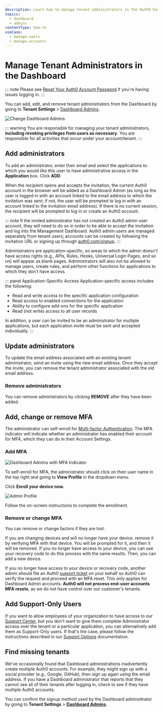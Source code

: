 ```yaml
---
description: Learn how to manage tenant administrators in the Auth0 Dashboard.
topics:
  - dashboard
  - admins
contentType: how-to
useCase:
  - manage-users
  - manage-accounts
---
```

# Manage Tenant Administrators in the Dashboard

::: note
Please see [Reset Your Auth0 Account Password](/tutorials/reset-account-password) if you're having issues logging in.
:::

You can add, edit, and remove tenant administrators from the Dashboard by going to **Tenant Settings** > [Dashboard Admins](${manage_url}/#/tenant/admins).

![Change Dashboard Admins](/media/articles/tutorials/manage-admins.png)

::: warning
You are responsible for managing your tenant administrators, **including revoking privileges from users as necessary**. You are responsible for all activities that occur under your account/tenant.
:::

## Add administrators

To add an administrator, enter their email and select the applications to which you would like this user to have administrative access in the **Application** box. Click **ADD**.

When the recipient opens and accepts the invitation, the current Auth0 account in the browser will be added as a Dashboard Admin (as long as the user is logged in with an account linked to the email address to which the invitation was sent; if not, the user will be prompted to log in with an account linked to the invitation email address). If there is no current session, the recipient will be prompted to log in or create an Auth0 account.

::: note
If the invited administrator has not created an Auth0 admin user account, they will need to do so in order to be able to accept the invitation and log into the Management Dashboard. Auth0 admin users are managed separately from tenant users; accounts can be created by following the invitation URL or signing up through [auth0.com/signup](https://auth0.com/signup).
:::

Administrators are application-specific, so areas to which the admin doesn't have access rights (e.g., APIs, Rules, Hooks, Universal Login Pages, and so on) will appear as blank pages. Administrators will also *not* be allowed to manage users, create rules, and perform other functions for applications to which they don't have access.

::: panel Application-Specific Access
Application-specific access includes the following:

* Read and write access to the specific application configuration
* Read access to enabled connections for the application
* Ability to configure add-ons for the specific application
* Read (not write) access to all user records

In addition, a user can be invited to be an administrator for multiple applications, but each application invite must be sent and accepted individually.
:::

## Update administrators

To update the email address associated with an existing tenant administrator, send an invite using the new email address. Once they accept the invite, you can remove the tenant administrator associated with the old email address.

### Remove administrators

You can remove administrators by clicking **REMOVE** after they have been added.

## Add, change or remove MFA

The administrator can self-enroll for [Multi-factor Authentication](/mfa). The MFA indicator will indicate whether an administrator has enabled their account for MFA, which they can do in their Account Settings.

### Add MFA

![Dashboard Admins with MFA Indicator](/media/articles/tutorials/dashboard-admins.png)

To self-enroll for MFA, the administrator should click on their user name in the top right and going to **View Profile** in the dropdown menu.

Click **Enroll your device now.**

![Admin Profile](/media/articles/tutorials/your-profile.png)

Follow the on-screen instructions to complete the enrollment.

### Remove or change MFA

You can remove or change factors if they are lost.

If you are changing devices and will no longer have your device, remove it by verifying MFA with that device. You will be prompted for it, and then it will be removed. If you no longer have access to your device, you can use your recovery code to do this process with the same results. Then, you can add a new device.

If you no longer have access to your device or recovery code, another admin should file an Auth0 [support ticket](/support/tickets) on your behalf so Auth0 can verify the request and proceed with an MFA reset. This only applies for Dashboard Admin accounts. **Auth0 will not process end-user accounts MFA resets**, as we do not have control over our customer's tenants.

## Add Support-Only Users

If you want to allow employees of your organization to have access to our [Support Center](https://support.auth0.com), but you don't want to give them complete Administrator access over the tenant or a particular application, you can alternatively add them as Support-Only users. If that's the case, please follow the instructions described in our [Support Options](/support#add-support-only-users) documentation.

## Find missing tenants

We've occasionally found that Dashboard administrations inadvertently create multiple Auth0 accounts. For example, they might sign up with a social provider (e.g., Google, GitHub), then sign up again using the email address. If you have a Dashboard administrator that reports that they cannot see all of their tenants after logging in, check to see if they have multiple Auth0 accounts.

You can confirm the signup method used by the Dashboard adminsitrator by going to **Tenant Settings** > [**Dashboard Admins**](${manage_url}/#/tenant/admins). 
